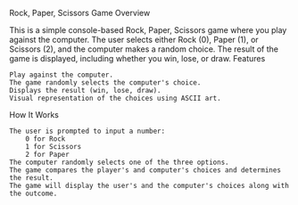 Rock, Paper, Scissors Game
Overview

This is a simple console-based Rock, Paper, Scissors game where you play against the computer. The user selects either Rock (0), Paper (1), or Scissors (2), and the computer makes a random choice. The result of the game is displayed, including whether you win, lose, or draw.
Features

    Play against the computer.
    The game randomly selects the computer's choice.
    Displays the result (win, lose, draw).
    Visual representation of the choices using ASCII art.

How It Works

    The user is prompted to input a number:
        0 for Rock
        1 for Scissors
        2 for Paper
    The computer randomly selects one of the three options.
    The game compares the player's and computer's choices and determines the result.
    The game will display the user's and the computer's choices along with the outcome.
